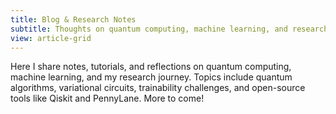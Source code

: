 ```yaml
---
title: Blog & Research Notes
subtitle: Thoughts on quantum computing, machine learning, and research
view: article-grid
---
```


Here I share notes, tutorials, and reflections on quantum computing, machine learning, and my research journey. Topics include quantum algorithms, variational circuits, trainability challenges, and open-source tools like Qiskit and PennyLane. More to come!
